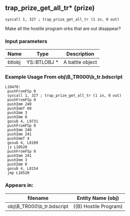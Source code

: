 ## trap_prize_get_all_tr* (prize)

`syscall 1, 327 ; trap_prize_get_all_tr (1 in, 0 out)`

Make all the hostile program orbs that are out disappear?

### Input parameters
| Name | Type | Description
|------|------|------------
| btlobj   | YS::BTLOBJ *   | A battle object


### Example Usage From obj\B_TR000\b_tr.bdscript
```plaintext
L10470:
 pushFromFSp 0
 syscall 1, 327 ; trap_prize_get_all_tr (1 in, 0 out)
 pushFromFSp 0
 pushImm 240
 pushImmf 60
 pushImm 3
 pushImm 0
 gosub 4, L9731
 pushFromFSp 0
 pushImm 240
 pushImm 241
 pushImmf 4
 gosub 4, L8109
 jz L10520
 pushFromFSp 0
 pushImm 241
 pushImm 3
 pushImm 0
 gosub 4, L8154
 jmp L10520
```


### Appears in:
| filename | Entity Name (obj)
|----------|-------------
| obj\B_TR000\b_tr.bdscript       | ((B) Hostile Program)          



